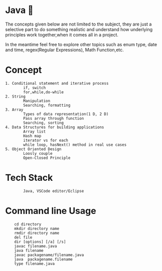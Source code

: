 
# Java 🛒
The concepts given below are not limited to the subject, they are just a selective part to 
do something realistic and understand how underlying principles work together,when it comes all in a project.  

In the meantime feel free to explore other topics such as enum type, date and time, regex(Regular Expressions), Math Function,etc.  

# Concept
    1. Conditional statement and iterative process
            if, switch
            for,while,do-while
    2. String
            Manipulation 
            Searching, formatting 
    3. Array
            Types of data representation(1 D, 2 D)
            Pass array through function 
            Searching, sorting
    4. Data Structures for building applications
            Array list
            Hash map 
            iterator vs for each 
            while loop, hasNext() method in real use cases   
    5. Object Oriented Design  
            Loosly couple 
            Open-Closed Principle 
# Tech Stack
            Java, VSCode editor/Eclipse 
# Command line Usage 
        cd directory 
        mkdir directory name 
        rmdir directory name 
        del file 
        dir [options] [/a] [/s]
        javac filename.java
        java filename 
        javac packagename/filename.java
        java  packagename.filename 
        type filename.java
        

      
